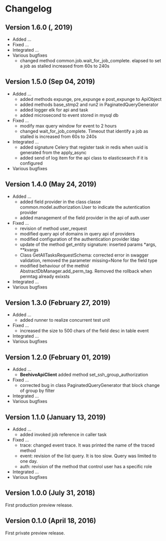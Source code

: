 # Changelog

## Version 1.6.0 (, 2019)

* Added ...
* Fixed ...
* Integrated ...
* Various bugfixes
    * changed method common.job.wait_for_job_complete. elapsed to set a job as stalled increased from 60s to 240s

## Version 1.5.0 (Sep 04, 2019)

* Added ...
    * added methods expunge, pre_expunge e post_expunge to ApiObject
    * added methods base_stmp2 and run2 in PaginatedQueryGenerator
    * added logger elk for api and task
    * added microsecond to event stored in mysql db
* Fixed ...
    * modify max query window for event to 2 hours
    * changed wait_for_job_complete. Timeout that identify a job as stalled is increased from 60s to 240s
* Integrated ...
    * added signature Celery that register task in redis when uuid is generated from the apply_async
    * added send of log item for the api class to elasticsearch if it is configured
* Various bugfixes

## Version 1.4.0 (May 24, 2019)

* Added ...
    * added field provider in the class classe common.model.authorization.User to indicate the autentication provider
    * added management of the field provider in the api of auth.user
* Fixed ...
    * revision of method user_request
    * modified query api of domains in query api of providers
    * modified configuration of the authentication provider ldap
    * update of the method get_entity signature: inserted params *args, **kvargs
    * Class GetAllTasksRequestSchema: corrected error in swagger validation, removed the parameter missing=None for 
      the field type
    * modified behaviour of the methid AbstractDbManager.add_perm_tag. Removed the rollback when permtag already exixsts
* Integrated ...
* Various bugfixes

## Version 1.3.0 (February 27, 2019)

* Added ...
    * added runner to realize concurrent test unit 
* Fixed ...
    * increased the size to 500 chars of the field desc in table event 
* Integrated ...
* Various bugfixes

## Version 1.2.0 (February 01, 2019)

* Added ...
    * **BeehiveApiClient** added method set_ssh_group_authorization
* Fixed ...
    * corrected bug in class PaginatedQueryGenerator that block change of group by filter
* Integrated ...
* Various bugfixes

## Version 1.1.0 (January 13, 2019)

* Added ...
    * added invoked job reference in caller task
* Fixed ...
    * trace: changed event trace. It was printed the name of the traced method
    * event: revision of the list query. It is too slow. Query was limited to one day.
    * auth: revision of the method that control user has a specific role
* Integrated ...
* Various bugfixes

## Version 1.0.0 (July 31, 2018)

First production preview release.

## Version 0.1.0 (April 18, 2016)

First private preview release.